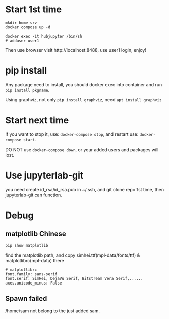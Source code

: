 # Start 1st time

```
mkdir home srv
docker compose up -d

docker exec -it hubjupyter /bin/sh
# adduser user1
```

Then use browser visit http://localhost:8488, use user1 login, enjoy!

# pip install

Any package need to install, you should docker exec into container and run `pip install pkgname`.

Using graphviz, not only `pip install graphviz`, need `apt install graphviz`


# Start next time

If you want to stop it, use: `docker-compose stop`, and restart use: `docker-compose start`.

DO NOT use `docker-compose down`, or your added users and packages will lost.

# Use jupyterlab-git

you need create id_rsa/id_rsa.pub in ~/.ssh, and git clone repo 1st time, then jupyterlab-git can function. 

# Debug

## matplotlib Chinese

```
pip show matplotlib
```

find the matplotlib path, and copy simhei.ttf(mpl-data/fonts/ttf) & matplotlibrc(mpl-data) there

```
# matplotlibrc
font.family: sans-serif
font.serif: SimHei, DejaVu Serif, Bitstream Vera Serif,......
axes.unicode_minus: False
```

## Spawn failed

/home/sam not belong to the just added sam.

